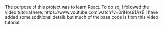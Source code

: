 The purpose of this project was to learn React. To do so, I followed the video tutorial here: https://www.youtube.com/watch?v=0riHps91AzE
I have added some additional details but much of the base code is from this video tutorial. 
